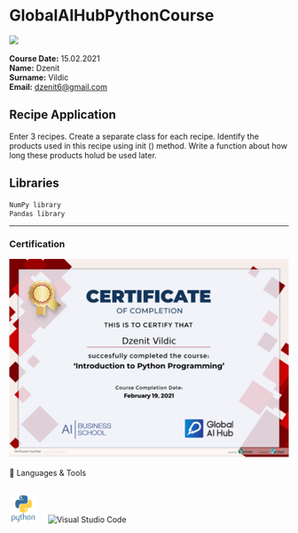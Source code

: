 # GlobalAIHubPythonCourse
![](img/logo.png)

**Course Date:** 15.02.2021  
**Name:** Dzenit  
**Surname:** Vildic  
**Email:** dzenit6@gmail.com  


## Recipe Application
   Enter 3 recipes. Create a separate class for each recipe.
   Identify the products used in this recipe using init () method.
   Write a function about how long these products holud be used later.
   
   
## Libraries
```
NumPy library 
Pandas library 

```
---

### Certification
![](img/certificate_ex.png)
<br><br>
🧰 Languages & Tools <br><br>

<img src="https://github.com/devicons/devicon/blob/master/icons/python/python-original-wordmark.svg" width="50" height="50" alt="Python"> &nbsp; &nbsp; 
<img src="https://github.com/user-attachments/assets/7afd6646-6213-4c89-9282-5ec2ec02f660" width="50" height="50" alt="Visual Studio Code">


